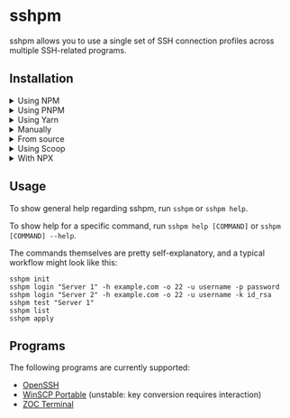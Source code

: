 # sshpm

sshpm allows you to use a single set of SSH connection profiles across multiple SSH-related programs.

## Installation

<details>

<summary>Using NPM</summary>

```
npm i -g sshpm
```

</details>

<details>

<summary>Using PNPM</summary>

```
pnpm i -g sshpm
```

</details>

<details>

<summary>Using Yarn</summary>

```
yarn global add sshpm
```

</details>

<details>

<summary>Manually</summary>

Download the [latest release](https://github.com/TheLastZombie/sshpm/releases/latest), extract it and add the `bin` directory to your PATH.

</details>

<details>

<summary>From source</summary>

```
git clone https://github.com/TheLastZombie/sshpm
cd sshpm
npm i
npm run dist
```

After that, you'll (hopefully) find what you need inside the `dist` directory.

</details>

<details>

<summary>Using Scoop</summary>

If you use Scoop but don't want to install Node.js, you can also use my bucket to install sshpm:

```
scoop bucket add tlz https://github.com/TheLastZombie/scoop-bucket
scoop install sshpm
```

</details>

<details>

<summary>With NPX</summary>

If you have NPM installed, you can also prepend all commands with `npx` (i.e. `npx sshpm help`).

Keep in mind that this will use a temporary instead of a permanent installation, significantly increasing execution time, since NPX will download sshpm every time a command is run.

</details>

## Usage

To show general help regarding sshpm, run `sshpm` or `sshpm help`.

To show help for a specific command, run `sshpm help [COMMAND]` or `sshpm [COMMAND] --help`.

The commands themselves are pretty self-explanatory, and a typical workflow might look like this:

```
sshpm init
sshpm login "Server 1" -h example.com -o 22 -u username -p password
sshpm login "Server 2" -h example.com -o 22 -u username -k id_rsa
sshpm test "Server 1"
sshpm list
sshpm apply
```

## Programs

The following programs are currently supported:

- [OpenSSH](https://www.openssh.com/)
- [WinSCP Portable](https://winscp.net/) (unstable: key conversion requires interaction)
- [ZOC Terminal](https://www.emtec.com/zoc/)
